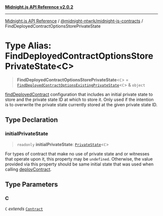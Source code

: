 [**Midnight.js API Reference v2.0.2**](../../../README.md)

***

[Midnight.js API Reference](../../../packages.md) / [@midnight-ntwrk/midnight-js-contracts](../README.md) / FindDeployedContractOptionsStorePrivateState

# Type Alias: FindDeployedContractOptionsStorePrivateState\<C\>

> **FindDeployedContractOptionsStorePrivateState**\<`C`\> = [`FindDeployedContractOptionsExistingPrivateState`](FindDeployedContractOptionsExistingPrivateState.md)\<`C`\> & `object`

[findDeployedContract](../functions/findDeployedContract.md) configuration that includes an initial private
state to store and the private state ID at which to store it. Only used if
the intention is to overwrite the private state currently stored at the given
private state ID.

## Type Declaration

### initialPrivateState

> `readonly` **initialPrivateState**: [`PrivateState`](../../midnight-js-types/type-aliases/PrivateState.md)\<`C`\>

For types of contract that make no use of private state and or witnesses that operate upon it, this
property may be `undefined`. Otherwise, the value provided via this property should be same initial
state that was used when calling [deployContract](../functions/deployContract.md).

## Type Parameters

### C

`C` *extends* [`Contract`](../../midnight-js-types/interfaces/Contract.md)
